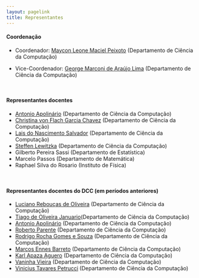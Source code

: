 ```yaml
---
layout: pagelink
title: Representantes
---
```



#### **Coordenação**

* Coordenador: [Maycon Leone Maciel Peixoto][prof15] (Departamento de Ciência da Computação)

* Vice-Coordenador: [George Marconi de Araújo Lima][prof6] (Departamento de Ciência da Computação)

<br>

#### **Representantes docentes**

* [Antonio Apolinário][prof3] (Departamento de Ciência da Computação)
* [Christina von Flach Garcia Chavez][prof7] (Departamento de Ciência da Computação)
* [Lais do Nascimento Salvador][prof8] (Departamento de Ciência da Computação)
* [Steffen Lewitzka][prof9] (Departamento de Ciência da Computação)
* Gilberto Pereira Sassi (Departamento de Estatística)
* Marcelo Passos (Departamento de Matemática)
* Raphael Silva do Rosario (Instituto de Física)

<br>

<!--
#### **Coordenação (Setembro 2020-Março 2021)**
* Coordenador: [Christina von Flach Garcia Chavez][prof7]
* Vice-Coordenador: [George Marconi de Araújo Lima][prof6]
#### **Coordenação (2019-Setembro 2020)**
* Coordenador: [Tiago de Oliveira Januário][prof2]
* Vice-Coordenador: [Rodrigo Rocha Gomes e Souza][prof5]
<br>
-->

#### **Representantes docentes do DCC (em períodos anteriores)**

* [Luciano Rebouças de Oliveira][prof1] (Departamento de Ciência da Computação)
* [Tiago de Oliveira Januario][prof2](Departamento de Ciência da Computação)
* [Antonio Apolinário][prof3] (Departamento de Ciência da Computação)
* [Roberto Parente][prof4] (Departamento de Ciência da Computação)
* [Rodrigo Rocha Gomes e Souza][prof5] (Departamento de Ciência da Computação)
* [Marcos Ennes Barreto][prof10] (Departamento de Ciência da Computação)
* [Karl Apaza Aguero][prof11] (Departamento de Ciência da Computação)
* [Vaninha Vieira][prof12] (Departamento de Ciência da Computação)
* [Vinicius Tavares Petrucci][prof14] (Departamento de Ciência da Computação)

[prof1]:https://wiki.dcc.ufba.br/DCC/ProfLucianoReboucas
[prof2]:https://wiki.dcc.ufba.br/DCC/ProfTiagoJanuario
[prof3]:https://computacao.ufba.br/pt-br/antonio-lopes-apolinario-junior
[prof4]:https://wiki.dcc.ufba.br/DCC/ProfRobertoParente
[prof5]:https://wiki.dcc.ufba.br/DCC/ProfRodrigoRocha
[prof6]:https://computacao.ufba.br/pt-br/george-marconi-de-araujo-lima
[prof7]:https://wiki.dcc.ufba.br/DCC/ProfChristinaFlach
[prof8]:https://computacao.ufba.br/pt-br/lais-do-nascimento-salvador
[prof9]:https://computacao.ufba.br/pt-br/steffen-lewitzka
[prof10]:https://wiki.dcc.ufba.br/DCC/ProfMarcosBarreto
[prof11]:https://wiki.dcc.ufba.br/DCC/ProfKarlApazaAguero
[prof12]:https://wiki.dcc.ufba.br/DCC/ProfVaninhaVieira
[prof14]:https://wiki.dcc.ufba.br/DCC/ProfViniciusPetrucci
[prof15]:https://computacao.ufba.br/pt-br/maycon-leone-maciel-peixoto

